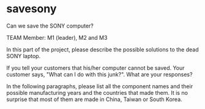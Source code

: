 # savesony
Can we save the SONY computer?

TEAM Member: M1 (leader), M2 and M3

In this part of the project, please describe the possible solutions to the dead SONY laptop.

If you tell your customers that his/her computer cannot be saved. Your customer says, "What can I do with this junk?". What
are your responses?

In the following paragraphs, please list all the component names and their possible manufacturing years and the countries that made them. It is no surprise that most of them are made in China, Taiwan or South Korea.
